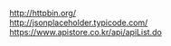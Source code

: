 http://httpbin.org/   
http://jsonplaceholder.typicode.com/   
https://www.apistore.co.kr/api/apiList.do   
